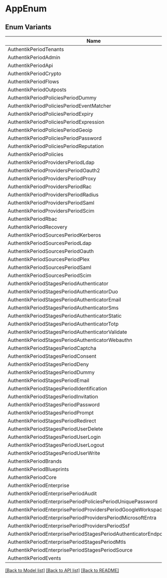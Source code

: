 # AppEnum

## Enum Variants

| Name | Value |
|---- | -----|
| AuthentikPeriodTenants | authentik.tenants |
| AuthentikPeriodAdmin | authentik.admin |
| AuthentikPeriodApi | authentik.api |
| AuthentikPeriodCrypto | authentik.crypto |
| AuthentikPeriodFlows | authentik.flows |
| AuthentikPeriodOutposts | authentik.outposts |
| AuthentikPeriodPoliciesPeriodDummy | authentik.policies.dummy |
| AuthentikPeriodPoliciesPeriodEventMatcher | authentik.policies.event_matcher |
| AuthentikPeriodPoliciesPeriodExpiry | authentik.policies.expiry |
| AuthentikPeriodPoliciesPeriodExpression | authentik.policies.expression |
| AuthentikPeriodPoliciesPeriodGeoip | authentik.policies.geoip |
| AuthentikPeriodPoliciesPeriodPassword | authentik.policies.password |
| AuthentikPeriodPoliciesPeriodReputation | authentik.policies.reputation |
| AuthentikPeriodPolicies | authentik.policies |
| AuthentikPeriodProvidersPeriodLdap | authentik.providers.ldap |
| AuthentikPeriodProvidersPeriodOauth2 | authentik.providers.oauth2 |
| AuthentikPeriodProvidersPeriodProxy | authentik.providers.proxy |
| AuthentikPeriodProvidersPeriodRac | authentik.providers.rac |
| AuthentikPeriodProvidersPeriodRadius | authentik.providers.radius |
| AuthentikPeriodProvidersPeriodSaml | authentik.providers.saml |
| AuthentikPeriodProvidersPeriodScim | authentik.providers.scim |
| AuthentikPeriodRbac | authentik.rbac |
| AuthentikPeriodRecovery | authentik.recovery |
| AuthentikPeriodSourcesPeriodKerberos | authentik.sources.kerberos |
| AuthentikPeriodSourcesPeriodLdap | authentik.sources.ldap |
| AuthentikPeriodSourcesPeriodOauth | authentik.sources.oauth |
| AuthentikPeriodSourcesPeriodPlex | authentik.sources.plex |
| AuthentikPeriodSourcesPeriodSaml | authentik.sources.saml |
| AuthentikPeriodSourcesPeriodScim | authentik.sources.scim |
| AuthentikPeriodStagesPeriodAuthenticator | authentik.stages.authenticator |
| AuthentikPeriodStagesPeriodAuthenticatorDuo | authentik.stages.authenticator_duo |
| AuthentikPeriodStagesPeriodAuthenticatorEmail | authentik.stages.authenticator_email |
| AuthentikPeriodStagesPeriodAuthenticatorSms | authentik.stages.authenticator_sms |
| AuthentikPeriodStagesPeriodAuthenticatorStatic | authentik.stages.authenticator_static |
| AuthentikPeriodStagesPeriodAuthenticatorTotp | authentik.stages.authenticator_totp |
| AuthentikPeriodStagesPeriodAuthenticatorValidate | authentik.stages.authenticator_validate |
| AuthentikPeriodStagesPeriodAuthenticatorWebauthn | authentik.stages.authenticator_webauthn |
| AuthentikPeriodStagesPeriodCaptcha | authentik.stages.captcha |
| AuthentikPeriodStagesPeriodConsent | authentik.stages.consent |
| AuthentikPeriodStagesPeriodDeny | authentik.stages.deny |
| AuthentikPeriodStagesPeriodDummy | authentik.stages.dummy |
| AuthentikPeriodStagesPeriodEmail | authentik.stages.email |
| AuthentikPeriodStagesPeriodIdentification | authentik.stages.identification |
| AuthentikPeriodStagesPeriodInvitation | authentik.stages.invitation |
| AuthentikPeriodStagesPeriodPassword | authentik.stages.password |
| AuthentikPeriodStagesPeriodPrompt | authentik.stages.prompt |
| AuthentikPeriodStagesPeriodRedirect | authentik.stages.redirect |
| AuthentikPeriodStagesPeriodUserDelete | authentik.stages.user_delete |
| AuthentikPeriodStagesPeriodUserLogin | authentik.stages.user_login |
| AuthentikPeriodStagesPeriodUserLogout | authentik.stages.user_logout |
| AuthentikPeriodStagesPeriodUserWrite | authentik.stages.user_write |
| AuthentikPeriodBrands | authentik.brands |
| AuthentikPeriodBlueprints | authentik.blueprints |
| AuthentikPeriodCore | authentik.core |
| AuthentikPeriodEnterprise | authentik.enterprise |
| AuthentikPeriodEnterprisePeriodAudit | authentik.enterprise.audit |
| AuthentikPeriodEnterprisePeriodPoliciesPeriodUniquePassword | authentik.enterprise.policies.unique_password |
| AuthentikPeriodEnterprisePeriodProvidersPeriodGoogleWorkspace | authentik.enterprise.providers.google_workspace |
| AuthentikPeriodEnterprisePeriodProvidersPeriodMicrosoftEntra | authentik.enterprise.providers.microsoft_entra |
| AuthentikPeriodEnterprisePeriodProvidersPeriodSsf | authentik.enterprise.providers.ssf |
| AuthentikPeriodEnterprisePeriodStagesPeriodAuthenticatorEndpointGdtc | authentik.enterprise.stages.authenticator_endpoint_gdtc |
| AuthentikPeriodEnterprisePeriodStagesPeriodMtls | authentik.enterprise.stages.mtls |
| AuthentikPeriodEnterprisePeriodStagesPeriodSource | authentik.enterprise.stages.source |
| AuthentikPeriodEvents | authentik.events |


[[Back to Model list]](../README.md#documentation-for-models) [[Back to API list]](../README.md#documentation-for-api-endpoints) [[Back to README]](../README.md)


